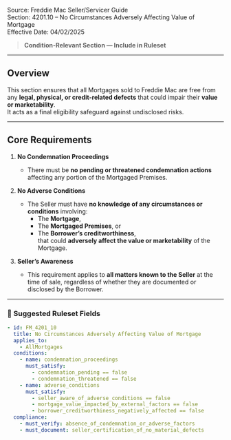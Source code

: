 Source: Freddie Mac Seller/Servicer Guide  
Section: 4201.10 – No Circumstances Adversely Affecting Value of Mortgage  
Effective Date: 04/02/2025  

> **Condition-Relevant Section — Include in Ruleset**

---

## Overview
This section ensures that all Mortgages sold to Freddie Mac are free from any **legal, physical, or credit-related defects** that could impair their **value or marketability**.  
It acts as a final eligibility safeguard against undisclosed risks.

---

## Core Requirements

1. **No Condemnation Proceedings**
   - There must be **no pending or threatened condemnation actions** affecting any portion of the Mortgaged Premises.

2. **No Adverse Conditions**
   - The Seller must have **no knowledge of any circumstances or conditions** involving:
     - The **Mortgage**,  
     - The **Mortgaged Premises**, or  
     - The **Borrower’s creditworthiness**,  
     that could **adversely affect the value or marketability** of the Mortgage.

3. **Seller’s Awareness**
   - This requirement applies to **all matters known to the Seller** at the time of sale, regardless of whether they are documented or disclosed by the Borrower.

---

### 🧩 Suggested Ruleset Fields

```yaml
- id: FM_4201_10
  title: No Circumstances Adversely Affecting Value of Mortgage
  applies_to:
    - AllMortgages
  conditions:
    - name: condemnation_proceedings
      must_satisfy:
        - condemnation_pending == false
        - condemnation_threatened == false
    - name: adverse_conditions
      must_satisfy:
        - seller_aware_of_adverse_conditions == false
        - mortgage_value_impacted_by_external_factors == false
        - borrower_creditworthiness_negatively_affected == false
  compliance:
    - must_verify: absence_of_condemnation_or_adverse_factors
    - must_document: seller_certification_of_no_material_defects
